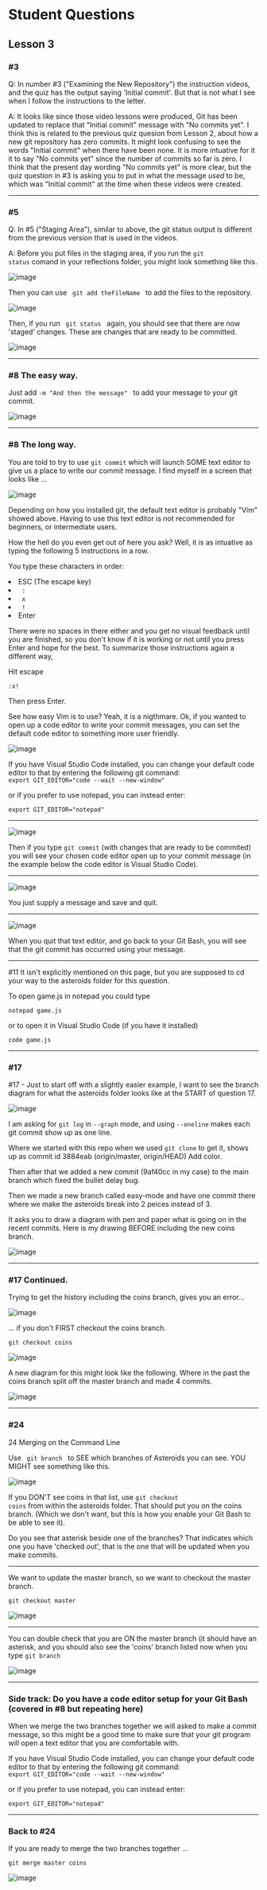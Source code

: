 # Student Questions

## Lesson 3

### #3

Q: In number #3 ("Examining the New Repository") the instruction videos, and the quiz has the output saying 'Initial commit'. But that is not what I see when I follow the instructions to the letter. 

A: It looks like since those video lessons were produced, Git has been updated to replace that "Initial commit" message with "No commits yet".  I think this is related to the previous quiz quesion from Lesson 2, about how a new git repository has zero commits. It might look confusing to see the words "Initial commit" when there have been none.  It is more intuative for it it to say "No commits yet" since the number of commits so far is zero.  I think that the present day wording "No commits yet" is more clear, but the quiz question in #3 is asking you to put in what the message *used* to be, which was "Initial commit" at the time when these videos were created.    

<hr>

### #5
Q: In #5 ("Staging Area"), similar to above, the git status output is different from the previous version that is used in the videos. 

A: Before you put files in the staging area, if you run the <code>git status</code> comand in your reflections folder, you might look something like this.

![image](https://user-images.githubusercontent.com/12129459/132280687-ed48d2da-e6f3-4bb8-beb8-fb78d599b9aa.png)
 
Then you can use <code> git add theFileName </code>  to add the files to the repository. 

![image](https://user-images.githubusercontent.com/12129459/132280846-02d7d0e4-c541-407b-a84e-b2843c42ff30.png)

 Then, if you run <code> git status </code> again, you should see that there are now 'staged' changes.  These are changes that are ready to be committed. 

![image](https://user-images.githubusercontent.com/12129459/132280917-ec57a4a3-5f78-4720-ac48-b8779ef9d431.png)

<hr>

### #8 The easy way. 

Just add <code>-m "And then the message" </code> to add your message to your git commit. 

![image](https://user-images.githubusercontent.com/12129459/132284849-c66a14fa-8242-4d96-9cb7-694bdef8751f.png)

<hr>

### #8 The long way.

You are told to try to use <code>git commit</code> which will launch SOME text editor to give us a place to write our commit message.  I find myself in a screen that looks like ...

![image](https://user-images.githubusercontent.com/12129459/132283005-33419a34-c70a-420f-bfb8-2e39cf454510.png)

Depending on how you installed git, the default text editor is probably "Vim" showed above. Having to use this text editor is not recommended for beginners, or intermediate users.

How the hell do you even get out of here you ask?  Well, it is as intuative as typing the following 5 instructions in a row. 

You type these characters in order: 

<li> ESC (The escape key)</li>
<li> <code> : </code></li>
<li> <code> x </code></li>
<li><code> ! </code></li>
<li> Enter </li>  

There were no spaces in there either and you get no visual feedback until you are finished, so you don't know if it is working or not until you press Enter and hope for the best. To summarize those instructions again a different way,

Hit escape

<code>:x!</code>  

Then press Enter.  

See how easy Vim is to use?  Yeah, it is a nigthmare.  Ok, if you wanted to open up a code editor to write your commit messages, you can set the default code editor to something more user friendly. 

![image](https://user-images.githubusercontent.com/12129459/132283814-90139e7e-9942-4534-ad9e-0627b72b1fa8.png)

If you have Visual Studio Code installed, you can change your default code editor to that by entering the following git command: <br>
<code>export GIT_EDITOR="code --wait --new-window" </code>

or if you prefer to use notepad, you can instead enter: 

<code>export GIT_EDITOR="notepad"</code>


<hr>

![image](https://user-images.githubusercontent.com/12129459/132284002-14762709-a51e-4a69-b853-7533acda6e80.png)

Then if you type <code>git commit</code> (with changes that are ready to be commited) you will see your chosen code editor open up to your commit message (in the example below the code editor is Visual Studio Code). 

<hr>

![image](https://user-images.githubusercontent.com/12129459/132284122-974a83bc-edde-4db1-88d3-754bbd2167b0.png)

You just supply a message and save and quit. 

<hr>

![image](https://user-images.githubusercontent.com/12129459/132284197-163f164c-7052-44d6-8538-0d57bc224597.png)

When you quit that text editor, and go back to your Git Bash, you will see that the git commit has occurred using your message. 

<hr>

#11 It isn't explicitly mentioned on this page, but you are supposed to cd your way to the asteroids folder for this question. 

To open game.js in notepad you could type 

<code>notepad game.js</code>

or to open it in Visual Studio Code (if you have it installed) 

<code>code game.js</code>

<hr>

### #17

#17 - Just to start off with a slightly easier example, I want to see the branch diagram for what the asteroids folder looks like at the START of question 17. 

![image](https://user-images.githubusercontent.com/12129459/132524540-7459a5e7-3397-4727-829b-84d997186fd4.png)

I am asking for <code>git log</code> in <code>--graph</code> mode, and using <code>--oneline</code> makes each git commit show up as one line. 

Where we started with this repo when we used <code>git clone</code> to get it, shows up as commit id 3884eab (origin/master, origin/HEAD) Add color.

Then after that we added a new commit (9af40cc in my case) to the main branch which fixed the bullet delay bug.  

Then we made a new branch called easy-mode and have one commit there where we make the asteroids break into 2 peices instead of 3. 

It asks you to draw a diagram with pen and paper what is going on in the recent commits.  Here is my drawing BEFORE including the new coins branch.  

![image](https://user-images.githubusercontent.com/12129459/132526700-af5c8b70-b9e3-4e1e-8f98-4838b9c8c249.png)

<hr>

### #17 Continued.  

Trying to get the history including the coins branch, gives you an error...

![image](https://user-images.githubusercontent.com/12129459/132527786-3487f6c2-c41b-478e-ba5f-fdf2071fdb46.png)

... if you don't FIRST checkout the coins branch.  

<code>git checkout coins</code>

![image](https://user-images.githubusercontent.com/12129459/132529554-eef186b2-51e6-4fec-a064-fb06a2ca24ac.png)

A new diagram for this might look like the following.  Where in the past the coins branch split off the master branch and made 4 commits.  

![image](https://user-images.githubusercontent.com/12129459/132529409-22747593-c80e-4aee-934e-91ea2d3b1a36.png)

<hr>

### #24

24 Merging on the Command Line

Use <code> git branch </code> to SEE which branches of Asteroids you can see.  YOU MIGHT see something like this.  

![image](https://user-images.githubusercontent.com/12129459/132578005-d572dfd3-c77f-4ac1-b219-12115d74b90d.png)

If you DON'T see coins in that list, use <code>git checkout coins</code>  from within the asteroids folder.  That should put you on the coins branch.  (Which we don't want, but this is how you enable your Git Bash to be able to see it).  

Do you see that asterisk beside one of the branches?  That indicates which one you have 'checked out', that is the one that will be updated when you make commits.  

<hr>

We want to update the master branch, so we want to checkout the master branch.  

<code>git checkout master</code>

![image](https://user-images.githubusercontent.com/12129459/132578334-a5c7e905-aa16-44d7-aa70-07400121588a.png)

<hr>

You can double check that you are ON the master branch (it should have an asterisk, and you should also see the 'coins' branch listed now when you type <code>git branch </code>

![image](https://user-images.githubusercontent.com/12129459/132578501-c0088f8b-045c-42a7-82f8-d04f3f203327.png)

<hr>

### Side track: Do you have a code editor setup for your Git Bash (covered in #8 but repeating here)

When we merge the two branches together we will asked to make a commit message, so this might be a good time to make sure that your git program will open a text editor that you are comfortable with.  

If you have Visual Studio Code installed, you can change your default code editor to that by entering the following git command: <br>
<code>export GIT_EDITOR="code --wait --new-window" </code>

or if you prefer to use notepad, you can instead enter: 

<code>export GIT_EDITOR="notepad"</code>

<hr>

### Back to #24
If you are ready to merge the two branches together ... 

<code>git merge master coins</code>

![image](https://user-images.githubusercontent.com/12129459/132579471-14df643e-194f-470c-85e6-641c50457c74.png)
